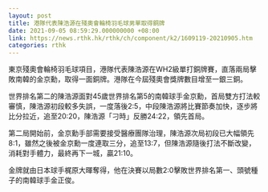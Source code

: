 ```yaml
---
layout: post
title: 港隊代表陳浩源在殘奧會輪椅羽毛球男單取得銅牌
date: 2021-09-05 08:59:29.000000000 +08:00
link: https://news.rthk.hk/rthk/ch/component/k2/1609119-20210905.htm
categories: rthk
---
```


東京殘奧會輪椅羽毛球項目，港隊代表陳浩源在WH2級單打銅牌賽，直落兩局擊敗南韓的金京勳，取得一面銅牌。港隊在今屆殘奧會獎牌數目增至一銀三銅。

世界排名第二的陳浩源面對45歲世界排名第5的南韓球手金京勳，首局雙方打法較審慎，陳浩源初段較多失誤，一度落後2:5，中段陳浩源將比賽節奏加快，逐步將比分拉近，追至20:20，陳浩源「刁時」反勝24:22，領先首局。

第二局開始前，金京勳手部需要接受醫療團隊治理，陳浩源次局初段已大幅領先8:1，雖然之後被金京勳一度連取三分，追至13:7，但陳浩源隨後打法不斷改變，消耗對手體力，最終再下一城，贏21:10。

金牌就由日本球手梶原大暉奪得，他在決賽以局數2:0擊敗世界排名第一、頭號種子的南韓球手金正俊。
